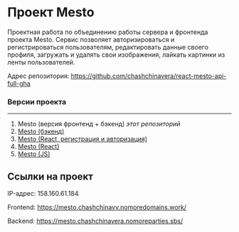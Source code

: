 # **Проект Mesto**

Проектная работа по объединению работы сервера и фронтенда проекта Mesto. Сервис позволяет авторизироваться и регистрироваться пользователям, редактировать данные своего профиля, загружать и удалять свои изображения, лайкать картинки из ленты пользователей.

Адрес репозитория: https://github.com/chashchinavera/react-mesto-api-full-gha

### **Версии проекта**
***
1. Mesto (версия фронтенд + бэкенд) *этот репозиторий*
2. [Mesto (бэкенд)](https://github.com/chashchinavera/express-mesto-gha)
3. [Mesto (React, регистрация и авторизация)](https://github.com/chashchinavera/react-mesto-auth)
4. [Mesto (React)](https://github.com/chashchinavera/mesto-react)
5. [Mesto (JS)](https://github.com/chashchinavera/mesto)

## Ссылки на проект

IP-адрес: 158.160.61.184

Frontend:  https://mesto.chashchinavv.nomoredomains.work/

Backend: https://mesto.chashchinavera.nomoreparties.sbs/
